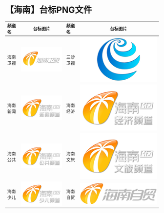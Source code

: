 # 【海南】台标PNG文件
|频道名|台标图片|频道名|台标图片|
|:---|:---:|:---|:---:|
|海南卫视|<img src="https://raw.githubusercontent.com/xiaolvdouya/TV-LOGO/refs/heads/main/%E6%B5%B7%E5%8D%97/海南卫视.png">|三沙卫视|<img src="https://raw.githubusercontent.com/xiaolvdouya/TV-LOGO/refs/heads/main/%E6%B5%B7%E5%8D%97/三沙卫视.png">|
|海南新闻|<img src="https://raw.githubusercontent.com/xiaolvdouya/TV-LOGO/refs/heads/main/%E6%B5%B7%E5%8D%97/海南新闻.png">|海南经济|<img src="https://raw.githubusercontent.com/xiaolvdouya/TV-LOGO/refs/heads/main/%E6%B5%B7%E5%8D%97/海南经济.png">|
|海南公共|<img src="https://raw.githubusercontent.com/xiaolvdouya/TV-LOGO/refs/heads/main/%E6%B5%B7%E5%8D%97/海南公共.png">|海南文旅|<img src="https://raw.githubusercontent.com/xiaolvdouya/TV-LOGO/refs/heads/main/%E6%B5%B7%E5%8D%97/海南文旅.png">|
|海南少儿|<img src="https://raw.githubusercontent.com/xiaolvdouya/TV-LOGO/refs/heads/main/%E6%B5%B7%E5%8D%97/海南少儿.png">|海南自贸|<img src="https://raw.githubusercontent.com/xiaolvdouya/TV-LOGO/refs/heads/main/%E6%B5%B7%E5%8D%97/海南自贸.png">|
